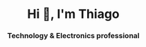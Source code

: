 
<h1 align="center">Hi 👋, I'm Thiago</h1>
<h3 align="center">Technology & Electronics professional</h3>
